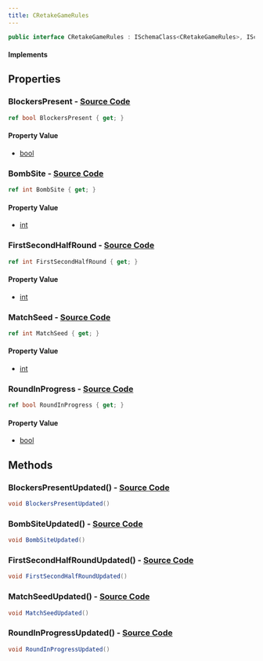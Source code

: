 ```yaml
---
title: CRetakeGameRules
---
```


```csharp
public interface CRetakeGameRules : ISchemaClass<CRetakeGameRules>, ISchemaField, ISchemaClass, INativeHandle
```

#### Implements

## Properties

### **BlockersPresent** - [Source Code](https://github.com/swiftly-solution/swiftlys2/blob/main/managed/src/SwiftlyS2.Generated/Schemas/Interfaces/CRetakeGameRules.cs#L18)

```csharp
ref bool BlockersPresent { get; }
```

#### Property Value

- [bool](https://learn.microsoft.com/dotnet/api/system.boolean)

### **BombSite** - [Source Code](https://github.com/swiftly-solution/swiftlys2/blob/main/managed/src/SwiftlyS2.Generated/Schemas/Interfaces/CRetakeGameRules.cs#L24)

```csharp
ref int BombSite { get; }
```

#### Property Value

- [int](https://learn.microsoft.com/dotnet/api/system.int32)

### **FirstSecondHalfRound** - [Source Code](https://github.com/swiftly-solution/swiftlys2/blob/main/managed/src/SwiftlyS2.Generated/Schemas/Interfaces/CRetakeGameRules.cs#L22)

```csharp
ref int FirstSecondHalfRound { get; }
```

#### Property Value

- [int](https://learn.microsoft.com/dotnet/api/system.int32)

### **MatchSeed** - [Source Code](https://github.com/swiftly-solution/swiftlys2/blob/main/managed/src/SwiftlyS2.Generated/Schemas/Interfaces/CRetakeGameRules.cs#L16)

```csharp
ref int MatchSeed { get; }
```

#### Property Value

- [int](https://learn.microsoft.com/dotnet/api/system.int32)

### **RoundInProgress** - [Source Code](https://github.com/swiftly-solution/swiftlys2/blob/main/managed/src/SwiftlyS2.Generated/Schemas/Interfaces/CRetakeGameRules.cs#L20)

```csharp
ref bool RoundInProgress { get; }
```

#### Property Value

- [bool](https://learn.microsoft.com/dotnet/api/system.boolean)

## Methods

### **BlockersPresentUpdated()** - [Source Code](https://github.com/swiftly-solution/swiftlys2/blob/main/managed/src/SwiftlyS2.Generated/Schemas/Interfaces/CRetakeGameRules.cs#L27)

```csharp
void BlockersPresentUpdated()
```

### **BombSiteUpdated()** - [Source Code](https://github.com/swiftly-solution/swiftlys2/blob/main/managed/src/SwiftlyS2.Generated/Schemas/Interfaces/CRetakeGameRules.cs#L30)

```csharp
void BombSiteUpdated()
```

### **FirstSecondHalfRoundUpdated()** - [Source Code](https://github.com/swiftly-solution/swiftlys2/blob/main/managed/src/SwiftlyS2.Generated/Schemas/Interfaces/CRetakeGameRules.cs#L29)

```csharp
void FirstSecondHalfRoundUpdated()
```

### **MatchSeedUpdated()** - [Source Code](https://github.com/swiftly-solution/swiftlys2/blob/main/managed/src/SwiftlyS2.Generated/Schemas/Interfaces/CRetakeGameRules.cs#L26)

```csharp
void MatchSeedUpdated()
```

### **RoundInProgressUpdated()** - [Source Code](https://github.com/swiftly-solution/swiftlys2/blob/main/managed/src/SwiftlyS2.Generated/Schemas/Interfaces/CRetakeGameRules.cs#L28)

```csharp
void RoundInProgressUpdated()
```

